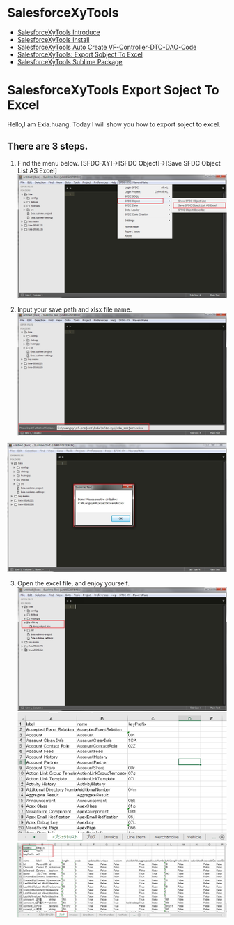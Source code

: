 # SalesforceXyTools

  * [SalesforceXyTools Introduce](http://www.ibmer.info/salesforcexytools.html)
  * [SalesforceXyTools Install](http://www.ibmer.info/salesforcexytools-install.html)
  * [SalesforceXyTools Auto Create VF-Controller-DTO-DAO-Code](http://www.ibmer.info/auto-create-sfdc-code.html)
  * [SalesforceXyTools: Export Sobject To Excel](http://www.ibmer.info/export-sobject-excel.html)
  * [SalesforceXyTools Sublime Package](https://packagecontrol.io/packages/SalesforceXyTools)

# SalesforceXyTools Export Soject To Excel
Hello,I am Exia.huang.
Today I will show you how to export soject to excel.

## There are 3 steps.
1. Find the menu below.
  [SFDC-XY]->[SFDC Object]->[Save SFDC Object List AS Excel]
  ![SOS](https://github.com/exiahuang/XyHelp/blob/master/SalesforceXyTools/ExportToExcel/Image%20001.jpg?raw=true)

2. Input your save path and xlsx file name.
  ![SOS](https://github.com/exiahuang/XyHelp/blob/master/SalesforceXyTools/ExportToExcel/Image%20002.jpg?raw=true)

  ![SOS](https://github.com/exiahuang/XyHelp/blob/master/SalesforceXyTools/ExportToExcel/Image%20003.jpg?raw=true)

3. Open the excel file, and enjoy yourself.
  ![SOS](https://github.com/exiahuang/XyHelp/blob/master/SalesforceXyTools/ExportToExcel/Image%20004.jpg?raw=true)
  ![SOS](https://github.com/exiahuang/XyHelp/blob/master/SalesforceXyTools/ExportToExcel/Image%20005.jpg?raw=true)
  ![SOS](https://github.com/exiahuang/XyHelp/blob/master/SalesforceXyTools/ExportToExcel/Image%20006.jpg?raw=true)
